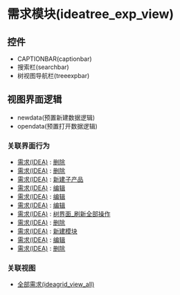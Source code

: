 # 需求模块(ideatree_exp_view)  <!-- {docsify-ignore-all} -->




<el-skeleton style="width:60%">
	<template #template>
		<div style="padding-bottom: 5px;display: flex;">
			<div style="display: flex;align-items: center;justify-content: space-between;flex-direction: column;">
				<el-tooltip content="页面标题">
					<el-skeleton-item variant="text" style="width:180px;height:40px;"></el-skeleton-item>
				</el-tooltip>
				<el-tooltip content="树视图">
					<el-skeleton-item variant="text" style="margin-top: 10px;width:180px;height:300px;"></el-skeleton-item>
				</el-tooltip>
			</div>
			<el-tooltip content="导航区域">
				<el-skeleton-item variant="p" style="margin-left: 10px;height:350px"></el-skeleton-item>
			</el-tooltip>
		</div>
	</template>
</el-skeleton>


## 控件
  * CAPTIONBAR(captionbar)
  * 搜索栏(searchbar)
  * 树视图导航栏(treeexpbar)

## 视图界面逻辑
  * newdata(预置新建数据逻辑)
  * opendata(预置打开数据逻辑)


### 关联界面行为
  * [需求(IDEA)](module/ProdMgmt/Idea) : [删除](module/ProdMgmt/Idea#界面行为)
  * [需求(IDEA)](module/ProdMgmt/Idea) : [删除](module/ProdMgmt/Idea#界面行为)
  * [需求(IDEA)](module/ProdMgmt/Idea) : [新建子产品](module/ProdMgmt/Idea#界面行为)
  * [需求(IDEA)](module/ProdMgmt/Idea) : [编辑](module/ProdMgmt/Idea#界面行为)
  * [需求(IDEA)](module/ProdMgmt/Idea) : [编辑](module/ProdMgmt/Idea#界面行为)
  * [需求(IDEA)](module/ProdMgmt/Idea) : [编辑](module/ProdMgmt/Idea#界面行为)
  * [需求(IDEA)](module/ProdMgmt/Idea) : [树界面_刷新全部操作](module/ProdMgmt/Idea#界面行为)
  * [需求(IDEA)](module/ProdMgmt/Idea) : [删除](module/ProdMgmt/Idea#界面行为)
  * [需求(IDEA)](module/ProdMgmt/Idea) : [新建模块](module/ProdMgmt/Idea#界面行为)
  * [需求(IDEA)](module/ProdMgmt/Idea) : [编辑](module/ProdMgmt/Idea#界面行为)
  * [需求(IDEA)](module/ProdMgmt/Idea) : [删除](module/ProdMgmt/Idea#界面行为)

### 关联视图
  * [全部需求(ideagrid_view_all)](app/view/ideagrid_view_all)

<script>
 const { createApp } = Vue
  createApp({
    data() {
      return {
        message: '!'
      }
    }
  }).use(ElementPlus).mount('#app')
</script>